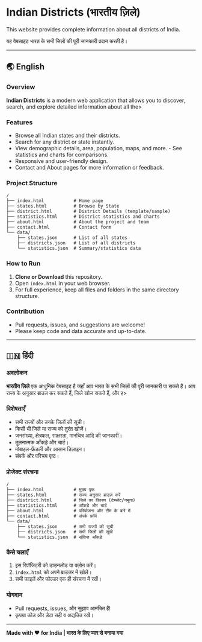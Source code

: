 
# Indian Districts (भारतीय ज़िले)

This website provides complete information about all districts of India.

यह वेबसाइट भारत के सभी जिलों की पूरी जानकारी प्रदान करती है।

---

## 🌏 English

### Overview

**Indian Districts** is a modern web application that allows you to discover, search, and explore detailed information about all the>

### Features

- Browse all Indian states and their districts.
- Search for any district or state instantly.
- View demographic details, area, population, maps, and more.                                                                        - See statistics and charts for comparisons.
- Responsive and user-friendly design.
- Contact and About pages for more information or feedback.

### Project Structure

```
/
├── index.html           # Home page
├── states.html          # Browse by State
├── district.html        # District Details (template/sample)
├── statistics.html      # District statistics and charts
├── about.html           # About the project and team
├── contact.html         # Contact form
└── data/
    ├── states.json      # List of all states
    ├── districts.json   # List of all districts
    └── statistics.json  # Summary/statistics data
```

### How to Run

1. **Clone or Download** this repository.
2. Open `index.html` in your web browser.
3. For full experience, keep all files and folders in the same directory structure.

### Contribution

- Pull requests, issues, and suggestions are welcome!
- Please keep code and data accurate and up-to-date.

---

## 🇮🇳 हिंदी

### अवलोकन

**भारतीय ज़िले** एक आधुनिक वेबसाइट है जहाँ आप भारत के सभी जिलों की पूरी जानकारी पा सकते हैं। आप राज्य के अनुसार ब्राउज़ कर सकते हैं, जिले खोज सकते हैं, और ह>

### विशेषताएँ

- सभी राज्यों और उनके जिलों की सूची।
- किसी भी जिले या राज्य को तुरंत खोजें।
- जनसंख्या, क्षेत्रफल, साक्षरता, मानचित्र आदि की जानकारी।
- तुलनात्मक आँकड़े और चार्ट।
- मोबाइल-फ्रेंडली और आसान डिज़ाइन।
- संपर्क और परिचय पृष्ठ।

### प्रोजेक्ट संरचना

```
/
├── index.html           # मुख्य पृष्ठ
├── states.html          # राज्य अनुसार ब्राउज़ करें
├── district.html        # जिले का विवरण (टेम्प्लेट/नमूना)
├── statistics.html      # आँकड़े और चार्ट
├── about.html           # परियोजना और टीम के बारे में
├── contact.html         # संपर्क फ़ॉर्म
└── data/
    ├── states.json      # सभी राज्यों की सूची
    ├── districts.json   # सभी जिलों की सूची
    └── statistics.json  # संक्षिप्त आँकड़े
```

### कैसे चलाएँ

1. इस रिपॉजिटरी को डाउनलोड या क्लोन करें।
2. `index.html` को अपने ब्राउज़र में खोलें।
3. सभी फाइलें और फोल्डर एक ही संरचना में रखें।

### योगदान

- Pull requests, issues, और सुझाव आमंत्रित हैं!
- कृपया कोड और डेटा सही व अद्यतित रखें।

---

**Made with ❤️ for India | भारत के लिए प्यार से बनाया गया**





